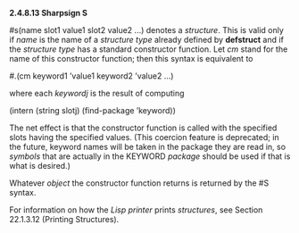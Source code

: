 **2.4.8.13 Sharpsign S** 

#s(name slot1 value1 slot2 value2 ...) denotes a *structure*. This is valid only if *name* is the name of a *structure type* already defined by **defstruct** and if the *structure type* has a standard constructor function. Let *cm* stand for the name of this constructor function; then this syntax is equivalent to 

#.(cm keyword1 ’value1 keyword2 ’value2 ...) 

where each *keywordj* is the result of computing 

(intern (string slotj) (find-package ’keyword)) 

The net effect is that the constructor function is called with the specified slots having the specified values. (This coercion feature is deprecated; in the future, keyword names will be taken in the package they are read in, so *symbols* that are actually in the KEYWORD *package* should be used if that is what is desired.) 

Whatever *object* the constructor function returns is returned by the #S syntax. 

For information on how the *Lisp printer* prints *structures*, see Section 22.1.3.12 (Printing Structures). 

